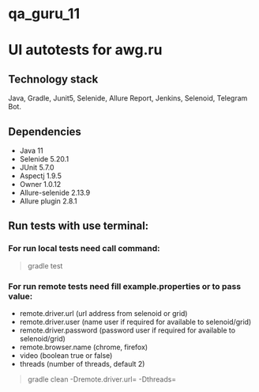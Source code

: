 # qa_guru_11
# UI autotests for awg.ru

## Technology stack
Java, Gradle, Junit5, Selenide, Allure Report, Jenkins, Selenoid, Telegram Bot.

## Dependencies
* Java 11
* Selenide 5.20.1
* JUnit 5.7.0
* Aspectj 1.9.5
* Owner 1.0.12
* Allure-selenide 2.13.9
* Allure plugin 2.8.1

## Run tests with use terminal:

### For run local tests need call command:

> gradle test

### For run remote tests need fill example.properties or to pass value:

* remote.driver.url (url address from selenoid or grid)
* remote.driver.user (name user if required for available to selenoid/grid)
* remote.driver.password (password user if required for available to selenoid/grid)
* remote.browser.name (chrome, firefox)
* video (boolean true or false)
* threads (number of threads, default 2)

> gradle clean -Dremote.driver.url= -Dthreads=
